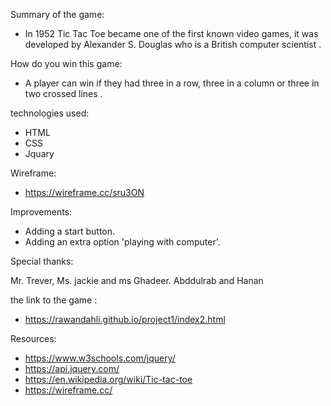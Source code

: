 

Summary of the game: 

- In 1952 Tic Tac Toe became one of the first known video games, it was developed by Alexander S. Douglas who is a British computer scientist .

How do you win this game:

- A player can win if they had three in a row, three in a column or three in two crossed lines .


technologies used:

- HTML
- CSS
- Jquary

Wireframe:

- https://wireframe.cc/sru3ON


Improvements: 

- Adding a start button.
- Adding an extra option 'playing with computer'.

Special thanks:

Mr. Trever, Ms. jackie and ms Ghadeer.
Abddulrab and Hanan

the link to the game :

- https://rawandahli.github.io/project1/index2.html

Resources:

- https://www.w3schools.com/jquery/
- https://api.jquery.com/
- https://en.wikipedia.org/wiki/Tic-tac-toe
- https://wireframe.cc/


